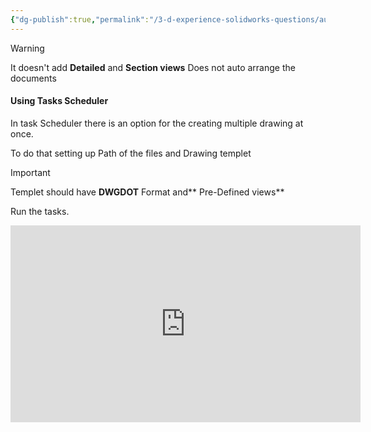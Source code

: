 ```yaml
---
{"dg-publish":true,"permalink":"/3-d-experience-solidworks-questions/automatic-drawing-creation-of-multiple-part-at-once/","dgPassFrontmatter":true}
---
```


>[!Warning] 
>It doesn't add **Detailed** and **Section views** 
>Does not auto arrange the documents

#### Using Tasks Scheduler
In task Scheduler there is an option for the creating multiple drawing at once. 

To do that setting up Path of the files and Drawing templet

>[!Important]
>Templet should have **DWGDOT** Format and** Pre-Defined views** 

Run the tasks.


<iframe width="560" height="315" src="https://www.youtube.com/embed/INS0TffTWgs?si=8fGd6w-_jhk2th_8" title="YouTube video player" frameborder="0" allow="accelerometer; autoplay; clipboard-write; encrypted-media; gyroscope; picture-in-picture; web-share" allowfullscreen></iframe>
